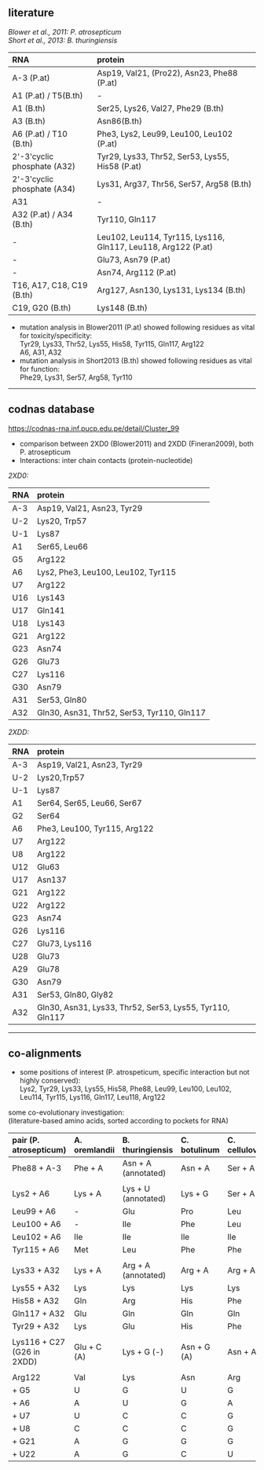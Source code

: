 ## literature

*Blower et al., 2011: P. atrosepticum*  
*Short et al., 2013: B. thuringiensis*  

| RNA | protein |
|:-|:-|
A-3 (P.at) |             Asp19, Val21, (Pro22), Asn23, Phe88 (P.at)
A1 (P.at) / T5(B.th) |   -
A1 (B.th) |              Ser25, Lys26, Val27, Phe29 (B.th)
A3 (B.th) |              Asn86(B.th)
A6 (P.at) / T10 (B.th) | Phe3, Lys2, Leu99, Leu100, Leu102 (P.at)
2'-3'cyclic phosphate (A32) | Tyr29, Lys33, Thr52, Ser53, Lys55, His58 (P.at)
2'-3'cyclic phosphate (A34) | Lys31, Arg37, Thr56, Ser57, Arg58 (B.th)
A31 |                    -
A32 (P.at) / A34 (B.th) | Tyr110, Gln117
- |                      Leu102, Leu114, Tyr115, Lys116, Gln117, Leu118, Arg122 (P.at)
- |                      Glu73, Asn79 (P.at)
- |                      Asn74, Arg112 (P.at)
T16, A17, C18, C19 (B.th) |   Arg127, Asn130, Lys131, Lys134 (B.th)
C19, G20 (B.th) |        Lys148 (B.th)


- mutation analysis in Blower2011 (P.at) showed following residues as vital for toxicity/specificity:  
Tyr29, Lys33, Thr52, Lys55, His58, Tyr115, Gln117, Arg122  
A6, A31, A32  
- mutation analysis in Short2013 (B.th) showed following residues as vital for function:  
Phe29, Lys31, Ser57, Arg58, Tyr110  

_____________________________________

## codnas database
https://codnas-rna.inf.pucp.edu.pe/detail/Cluster_99  
- comparison between 2XD0 (Blower2011) and 2XDD (Fineran2009), both P. atrosepticum  
- Interactions: inter chain contacts (protein-nucleotide)  

*2XD0:*  

| RNA | protein |
|:-|:-|
A-3 |    Asp19, Val21, Asn23, Tyr29
U-2 |    Lys20, Trp57
U-1 |    Lys87
A1  |    Ser65, Leu66
G5  |    Arg122
A6  |    Lys2, Phe3, Leu100, Leu102, Tyr115
U7  |    Arg122
U16 |    Lys143
U17 |    Gln141
U18 |    Lys143
G21 |    Arg122
G23 |    Asn74
G26 |    Glu73
C27 |    Lys116
G30 |    Asn79
A31 |    Ser53, Gln80
A32 |    Gln30, Asn31, Thr52, Ser53, Tyr110, Gln117

*2XDD:*  

| RNA | protein |
|:-|:-|
A-3 |    Asp19, Val21, Asn23, Tyr29
U-2 |    Lys20,Trp57
U-1 |    Lys87
A1  |    Ser64, Ser65, Leu66, Ser67
G2  |    Ser64
A6  |    Phe3, Leu100, Tyr115, Arg122
U7  |    Arg122
U8  |    Arg122
U12 |    Glu63
U17 |    Asn137
G21 |    Arg122
U22 |    Arg122
G23 |    Asn74
G26 |    Lys116
C27 |    Glu73, Lys116
U28 |    Glu73
A29 |    Glu78
G30 |    Asn79
A31 |    Ser53, Gln80, Gly82
A32 |    Gln30, Asn31, Lys33, Thr52, Ser53, Lys55, Tyr110, Gln117

_____________________________________

## co-alignments  
- some positions of interest (P. atrospeticum, specific interaction but not highly conserved):  
Lys2, Tyr29, Lys33, Lys55, His58, Phe88, Leu99, Leu100, Leu102, Leu114, Tyr115, Lys116, Gln117, Leu118, Arg122  

some co-evolutionary investigation:  
  (literature-based amino acids, sorted according to pockets for RNA)  

| pair (P. atrosepticum) | A. oremlandii | B. thuringiensis | C. botulinum | C. cellulovorans | G. parasuis |
|:-|:-|:-|:-|:-|:-|
| Phe88 + A-3 | Phe + A | Asn + A (annotated) | Asn + A | Ser + A | Asn + A |
||
| Lys2 + A6 | Lys + A | Lys + U (annotated) | Lys + G | Ser + A | Lys + G |
| Leu99 + A6 | - | Glu | Pro | Leu | Asp |
| Leu100 + A6 | - | Ile | Phe | Leu | Ile |
| Leu102 + A6 | Ile | Ile | Ile | Ile | Leu |
| Tyr115 + A6 | Met | Leu | Phe | Phe | Met |
||
| Lys33 + A32 | Lys + A | Arg + A (annotated) | Arg + A | Arg + A | Arg + U |
| Lys55 + A32 | Lys | Lys | Lys | Lys | Asn |
| His58 + A32 | Gln | Arg | His | Phe | Asn |
| Gln117 + A32 | Glu | Gln | Gln | Gln | Glu |
| Tyr29 + A32 | Lys | Glu | His | Phe | Lys |
||
| Lys116 + C27 (G26 in 2XDD) | Glu + C (A) | Lys + G (-) | Asn + G (A) | Asn + A (A) | Lys + C (-) |
||
| Arg122 | Val | Lys | Asn | Arg | Asn
| + G5 | U | G | U | G | U |
| + A6 | A | U | G | A | G |
| + U7 | U | C | C | G | C |
| + U8 | C | C | C | G | G |
| + G21 | A | G | G | G | G |
| + U22 | A | G | C | U | U |
